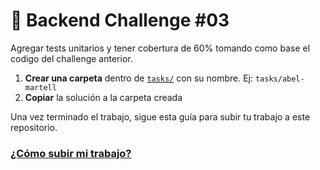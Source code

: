 # 🚀 Backend Challenge #03 
Agregar tests unitarios y tener cobertura de 60% tomando como base el codigo del challenge anterior. 


1. **Crear una carpeta** dentro de [`tasks/`](https://github.com/amartellram/cloudunt-bootcamp-java/tree/master/session-03/tasks) con su nombre. Ej: `tasks/abel-martell`
2. **Copiar** la solución a la carpeta creada

Una vez terminado el trabajo, sigue esta guía para subir tu trabajo a este repositorio.
### [¿Cómo subir mi trabajo?](https://github.com/amartellram/cloudunt-bootcamp-java#c%C3%B3mo-colaborar-en-este-proyecto)